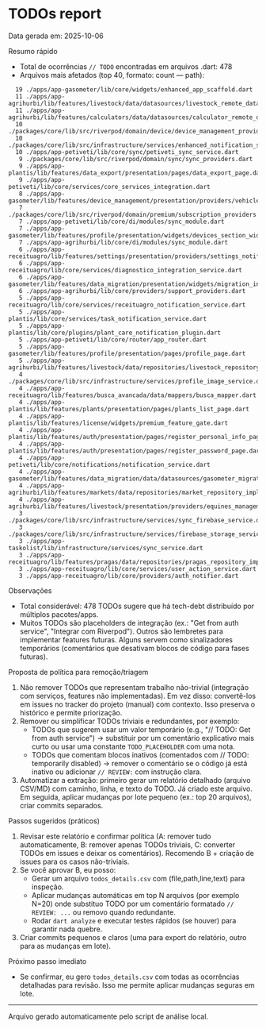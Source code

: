# TODOs report

Data gerada em: 2025-10-06

Resumo rápido
- Total de ocorrências `// TODO` encontradas em arquivos .dart: 478
- Arquivos mais afetados (top 40, formato: count — path):

```
  19 ./apps/app-gasometer/lib/core/widgets/enhanced_app_scaffold.dart
  11 ./apps/app-agrihurbi/lib/features/livestock/data/datasources/livestock_remote_datasource.dart
  11 ./apps/app-agrihurbi/lib/features/calculators/data/datasources/calculator_remote_datasource.dart
  10 ./packages/core/lib/src/riverpod/domain/device/device_management_providers.dart
  10 ./packages/core/lib/src/infrastructure/services/enhanced_notification_service.dart
  10 ./apps/app-petiveti/lib/core/sync/petiveti_sync_service.dart
   9 ./packages/core/lib/src/riverpod/domain/sync/sync_providers.dart
   9 ./apps/app-plantis/lib/features/data_export/presentation/pages/data_export_page.dart
   9 ./apps/app-petiveti/lib/core/services/core_services_integration.dart
   8 ./apps/app-gasometer/lib/features/device_management/presentation/providers/vehicle_device_notifier.dart
   7 ./packages/core/lib/src/riverpod/domain/premium/subscription_providers.dart
   7 ./apps/app-petiveti/lib/core/di/modules/sync_module.dart
   7 ./apps/app-gasometer/lib/features/profile/presentation/widgets/devices_section_widget.dart
   7 ./apps/app-agrihurbi/lib/core/di/modules/sync_module.dart
   6 ./apps/app-receituagro/lib/features/settings/presentation/providers/settings_notifier.dart
   6 ./apps/app-receituagro/lib/core/services/diagnostico_integration_service.dart
   6 ./apps/app-gasometer/lib/features/data_migration/presentation/widgets/migration_integration_handler.dart
   6 ./apps/app-agrihurbi/lib/core/providers/support_providers.dart
   5 ./apps/app-receituagro/lib/core/services/receituagro_notification_service.dart
   5 ./apps/app-plantis/lib/core/services/task_notification_service.dart
   5 ./apps/app-plantis/lib/core/plugins/plant_care_notification_plugin.dart
   5 ./apps/app-petiveti/lib/core/router/app_router.dart
   5 ./apps/app-gasometer/lib/features/profile/presentation/pages/profile_page.dart
   5 ./apps/app-agrihurbi/lib/features/livestock/data/repositories/livestock_repository_impl.dart
   4 ./packages/core/lib/src/infrastructure/services/profile_image_service.dart
   4 ./apps/app-receituagro/lib/features/busca_avancada/data/mappers/busca_mapper.dart
   4 ./apps/app-plantis/lib/features/plants/presentation/pages/plants_list_page.dart
   4 ./apps/app-plantis/lib/features/license/widgets/premium_feature_gate.dart
   4 ./apps/app-plantis/lib/features/auth/presentation/pages/register_personal_info_page.dart
   4 ./apps/app-plantis/lib/features/auth/presentation/pages/register_password_page.dart
   4 ./apps/app-petiveti/lib/core/notifications/notification_service.dart
   4 ./apps/app-gasometer/lib/features/data_migration/data/datasources/gasometer_migration_data_source_impl.dart
   4 ./apps/app-agrihurbi/lib/features/markets/data/repositories/market_repository_impl.dart
   4 ./apps/app-agrihurbi/lib/features/livestock/presentation/providers/equines_management_provider.dart
   3 ./packages/core/lib/src/infrastructure/services/sync_firebase_service.dart
   3 ./packages/core/lib/src/infrastructure/services/firebase_storage_service.dart
   3 ./apps/app-taskolist/lib/infrastructure/services/sync_service.dart
   3 ./apps/app-receituagro/lib/features/pragas/data/repositories/pragas_repository_impl.dart
   3 ./apps/app-receituagro/lib/core/services/user_action_service.dart
   3 ./apps/app-receituagro/lib/core/providers/auth_notifier.dart
```

Observações
- Total considerável: 478 TODOs sugere que há tech-debt distribuído por múltiplos pacotes/apps.
- Muitos TODOs são placeholders de integração (ex.: "Get from auth service", "Integrar com Riverpod"). Outros são lembretes para implementar features futuras. Alguns servem como sinalizadores temporários (comentários que desativam blocos de código para fases futuras).

Proposta de política para remoção/triagem
1. Não remover TODOs que representam trabalho não-trivial (integração com serviços, features não implementadas). Em vez disso: convertê-los em issues no tracker do projeto (manual) com contexto. Isso preserva o histórico e permite priorização.
2. Remover ou simplificar TODOs triviais e redundantes, por exemplo:
   - TODOs que sugerem usar um valor temporário (e.g., "// TODO: Get from auth service") → substituir por um comentário explicativo mais curto ou usar uma constante `TODO_PLACEHOLDER` com uma nota.
   - TODOs que comentam blocos inativos (comentados com // TODO: temporarily disabled) → remover o comentário se o código já está inativo ou adicionar `// REVIEW:` com instrução clara.
3. Automatizar a extração: primeiro gerar um relatório detalhado (arquivo CSV/MD) com caminho, linha, e texto do TODO. Já criado este arquivo. Em seguida, aplicar mudanças por lote pequeno (ex.: top 20 arquivos), criar commits separados.

Passos sugeridos (práticos)
1. Revisar este relatório e confirmar política (A: remover tudo automaticamente, B: remover apenas TODOs triviais, C: converter TODOs em issues e deixar os comentários). Recomendo B + criação de issues para os casos não-triviais.
2. Se você aprovar B, eu posso:
   - Gerar um arquivo `todos_details.csv` com (file,path,line,text) para inspeção.
   - Aplicar mudanças automáticas em top N arquivos (por exemplo N=20) onde substituo TODO por um comentário formatado `// REVIEW: ...` ou removo quando redundante.
   - Rodar `dart analyze` e executar testes rápidos (se houver) para garantir nada quebre.
3. Criar commits pequenos e claros (uma para export do relatório, outro para as mudanças em lote).

Próximo passo imediato
- Se confirmar, eu gero `todos_details.csv` com todas as ocorrências detalhadas para revisão. Isso me permite aplicar mudanças seguras em lote.

---

Arquivo gerado automaticamente pelo script de análise local.
